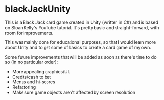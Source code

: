# blackJackUnity

This is a Black Jack card game created in Unity (written in C#) and is based on Sloan Kelly's YouTube tutorial. 
It's pretty basic and straight-forward, with room for improvements.

This was mainly done for educational purposes, so that I would learn more about Unity and to get some of basics to 
create a card game of my own.

Some future improvements that will be added as soon as there's time to do so (in no particular order):
* More appealing graphics/UI.
* Credits/cash to bet
* Menus and hi-scores
* Refactoring
* Make sure game objects aren't affected by screen resolution
